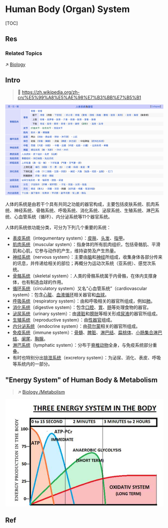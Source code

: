 # Human Body (Organ) System

[TOC]



## Res
### Related Topics
↗ [Biology](../../../Nature%20Science%20&%20Engineering/Biology/Biology.md)



## Intro
> 🔗 https://zh.wikipedia.org/zh-cn/%E5%99%A8%E5%AE%98%E7%B3%BB%E7%B5%B1

![](../../../../Assets/Pics/Screenshot%202025-07-03%20at%2013.40.24.png)

人体的系统是由若干个具有共同之功能的器官构成，主要包括皮肤系统、肌肉系统、神经系统、骨骼系统、呼吸系统、消化系统、泌尿系统、生殖系统、淋巴系统、心血管系统（循环）、内分泌系统等11个器官系统。

人体的系统依功能分类，可分为下列几个重要的系统：
- [表皮系统](https://zh.wikipedia.org/wiki/%E8%A1%A8%E7%9A%AE%E7%B3%BB%E7%B5%B1 "表皮系统")（integumentary system）：[皮肤](https://zh.wikipedia.org/wiki/%E7%9A%AE%E8%86%9A "皮肤")、[头发](https://zh.wikipedia.org/wiki/%E9%A0%AD%E9%AB%AE "头发")、[指甲](https://zh.wikipedia.org/wiki/%E6%8C%87%E7%94%B2 "指甲")。
- [肌肉系统](https://zh.wikipedia.org/wiki/%E8%82%8C%E8%82%89%E7%B3%BB%E7%B5%B1 "肌肉系统")（muscular system）：指身体的所有肌肉组织，包括骨骼肌、平滑肌和心肌，它参与动作的产生，维持姿势及产生热量。
- [神经系统](https://zh.wikipedia.org/wiki/%E7%A5%9E%E7%B6%93%E7%B3%BB%E7%B5%B1 "神经系统")（nervous system）：主要由[脑](https://zh.wikipedia.org/wiki/%E8%85%A6 "脑")和[神经](https://zh.wikipedia.org/wiki/%E7%A5%9E%E7%B6%93 "神经")所组成，收集身体各部分传来的讯息，并传递给相关的部位；再概分为运动次系统（亚系统）、感觉次系统。
- [骨骼系统](https://zh.wikipedia.org/wiki/%E9%AA%A8%E9%AA%BC%E7%B3%BB%E7%B5%B1 "骨骼系统")（skeletal system）：人类的骨骼系统属于内骨骼，在体内支撑身体，也有制造血球的作用。
- [循环系统](https://zh.wikipedia.org/wiki/%E5%BE%AA%E7%92%B0%E7%B3%BB%E7%B5%B1 "循环系统")（circulatory system）又名“心血管系统”（cardiovascular system）：包含[心脏](https://zh.wikipedia.org/wiki/%E5%BF%83%E8%87%9F "心脏")、[血液循环](https://zh.wikipedia.org/wiki/%E8%A1%80%E6%B6%B2%E5%BE%AA%E7%8E%AF "血液循环")相关器官和[血球](https://zh.wikipedia.org/wiki/%E8%A1%80%E7%90%83 "血球")。
- [呼吸系统](https://zh.wikipedia.org/wiki/%E5%91%BC%E5%90%B8%E7%B3%BB%E7%B5%B1 "呼吸系统")（respiratory system）：由和呼吸相关的器官所组成，例如[肺](https://zh.wikipedia.org/wiki/%E8%82%BA "肺")。
- [消化系统](https://zh.wikipedia.org/wiki/%E6%B6%88%E5%8C%96%E7%B3%BB%E7%B5%B1 "消化系统")（digestive system）：包含[口腔](https://zh.wikipedia.org/wiki/%E5%8F%A3%E8%85%94 "口腔")、[胃](https://zh.wikipedia.org/wiki/%E8%83%83 "胃")、[肠](https://zh.wikipedia.org/wiki/%E8%85%B8 "肠")等处理食物的器官。
- [泌尿系统](https://zh.wikipedia.org/wiki/%E6%B3%8C%E5%B0%BF%E7%B3%BB%E7%B5%B1 "泌尿系统")（urinary system）：由[肾脏](https://zh.wikipedia.org/wiki/%E8%82%BE "肾")和[膀胱](https://zh.wikipedia.org/wiki/%E8%86%80%E8%83%B1 "膀胱")等相关形成[尿液](https://zh.wikipedia.org/wiki/%E5%B0%BF%E6%B6%B2 "尿液")的器官所组成。
- [生殖系统](https://zh.wikipedia.org/wiki/%E7%94%9F%E6%AE%96%E7%B3%BB%E7%B5%B1 "生殖系统")（reproductive system）：由[性器官](https://zh.wikipedia.org/wiki/%E6%80%A7%E5%99%A8%E5%AE%98 "性器官")组成。
- [内分泌系统](https://zh.wikipedia.org/wiki/%E5%85%A7%E5%88%86%E6%B3%8C%E7%B3%BB%E7%B5%B1 "内分泌系统")（endocrine system）：由[荷尔蒙](https://zh.wikipedia.org/wiki/%E8%8D%B7%E7%88%BE%E8%92%99 "荷尔蒙")相关的器官所组成。
- [免疫系统](https://zh.wikipedia.org/wiki/%E5%85%8D%E7%96%AB%E7%B3%BB%E7%B5%B1 "免疫系统")（immune system）：[骨髓](https://zh.wikipedia.org/wiki/%E9%AA%A8%E9%AB%93 "骨髓")、[脾脏](https://zh.wikipedia.org/wiki/%E8%84%BE%E8%87%9F "脾脏")、[淋巴结](https://zh.wikipedia.org/wiki/%E6%B7%8B%E5%B7%B4%E7%B5%90 "淋巴结")、[扁桃体](https://zh.wikipedia.org/wiki/%E6%89%81%E6%A1%83%E9%AB%94 "扁桃体")、[小肠集合淋巴结](https://zh.wikipedia.org/w/index.php?title=%E5%B0%8F%E8%85%B8%E9%9B%86%E5%90%88%E6%B7%8B%E5%B7%B4%E7%B5%90&action=edit&redlink=1 "小肠集合淋巴结（页面不存在）")、[阑尾](https://zh.wikipedia.org/wiki/%E9%97%8C%E5%B0%BE "阑尾")、[胸腺](https://zh.wikipedia.org/wiki/%E8%83%B8%E8%85%BA "胸腺")。
- [淋巴系统](https://zh.wikipedia.org/wiki/%E6%B7%8B%E5%B7%B4%E7%B3%BB%E7%B5%B1 "淋巴系统")（lymphatic system）：分布于[脊椎动物](https://zh.wikipedia.org/wiki/%E8%84%8A%E6%A4%8E%E5%8B%95%E7%89%A9 "脊椎动物")全身，与免疫系统部分重叠。
- 有时也特别分出[排泄系统](https://zh.wikipedia.org/w/index.php?title=%E6%8E%92%E6%B3%84%E7%B3%BB%E7%B5%B1&action=edit&redlink=1 "排泄系统（页面不存在）")（excretory system）：为泌尿、消化、表皮、呼吸等系统内的一部分。



## "Energy System" of Human Body & Metabolism
> ↗ [Biology /Metabolism](../../../Nature%20Science%20&%20Engineering/Biology/Biology.md#Metabolism)

![](../../../../Assets/Pics/Pasted%20image%2020250704005553.png)



## Ref
[Bioenergetic systems | wikipedia]: https://en.wikipedia.org/wiki/Bioenergetic_systems

[The three main energy systems of the human body]: https://www.freeletics.com/en/blog/posts/human-energy-systems-beginners-guide/
[Track and field for Masters Athletes 6: Understanding energy systems]: https://www.canada.ca/en/department-national-defence/maple-leaf/rcaf/2020/10/track-and-field-for-masters-athletes-6-understanding-energy-systems.html
